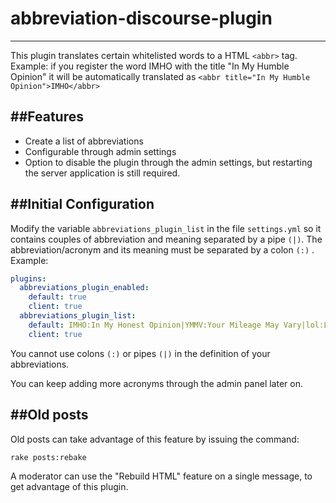 # abbreviation-discourse-plugin
----------

This plugin translates certain whitelisted words to a HTML `<abbr>` tag. Example: if you register the word IMHO with the title "In My Humble Opinion" it will be automatically translated as `<abbr title="In My Humble Opinion">IMHO</abbr>`

##Features
----------

* Create a list of abbreviations
* Configurable through admin settings
* Option to disable the plugin through the admin settings, but restarting the server application is still required.

##Initial Configuration
----------

Modify the variable `abbreviations_plugin_list` in the file `settings.yml` so it contains couples of abbreviation and meaning separated by a pipe `(|)`. The abbreviation/acronym and its meaning must be separated by a colon `(:)` .
 Example:

```yaml
plugins:
  abbreviations_plugin_enabled:
    default: true
    client: true
  abbreviations_plugin_list:
    default: IMHO:In My Honest Opinion|YMMV:Your Mileage May Vary|lol:Laughing Out Loud
    client: true
```
You cannot use colons  `(:)` or pipes `(|)` in the definition of your abbreviations.

You can keep adding more acronyms through the admin panel later on.

##Old posts
----------
Old posts can take advantage of this feature by issuing the command:
```
rake posts:rebake
```
A moderator can use the "Rebuild HTML" feature on a single message, to get advantage of this plugin.
